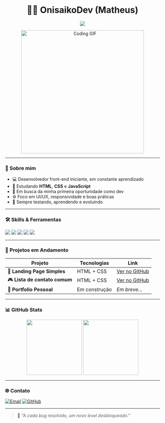 <h1 align="center">👨‍💻 OnisaikoDev (Matheus)</h1>
<p align="center">
  <img src="https://readme-typing-svg.herokuapp.com?font=Fira+Code&duration=3000&pause=500&color=00FFAA&center=true&vCenter=true&width=600&lines=Front-End+em+formação;Amando+HTML,+CSS+e+JavaScript;Explorando+o+mundo+do+código" />
</p>

<p align="center">
  <img src="https://media.giphy.com/media/qgQUggAC3Pfv687qPC/giphy.gif" width="400" alt="Coding GIF">
</p>

---

### 🧠 Sobre mim

- 💻 Desenvolvedor front-end iniciante, em constante aprendizado
- 🧠 Estudando **HTML**, **CSS** e **JavaScript**
- 🌱 Em busca da minha primeira oportunidade como dev
- ⚙️ Foco em UI/UX, responsividade e boas práticas
- 🧪 Sempre testando, aprendendo e evoluindo

---

### 🛠️ Skills & Ferramentas

<p>
  <img src="https://img.shields.io/badge/HTML5-E34F26?style=flat-square&logo=html5&logoColor=white" />
  <img src="https://img.shields.io/badge/CSS3-1572B6?style=flat-square&logo=css3&logoColor=white" />
  <img src="https://img.shields.io/badge/JavaScript-F7DF1E?style=flat-square&logo=javascript&logoColor=black" />
  <img src="https://img.shields.io/badge/Git-F05032?style=flat-square&logo=git&logoColor=white" />
  <img src="https://img.shields.io/badge/VSCode-007ACC?style=flat-square&logo=visualstudiocode&logoColor=white" />
</p>

---

### 🚧 Projetos em Andamento

| Projeto | Tecnologias | Link |
|--------|--------------|------|
| 🧪 **Landing Page Simples** | HTML + CSS | [Ver no GitHub](https://github.com/OnisaikoDev/projeto-1) |
| 🎮 **Lista de contato comum** | HTML + CSS | [Ver no GitHub](https://github.com/OnisaikoDev/lista-de-contatos-1.0) |
| 🔧 **Portfolio Pessoal** | Em construção | *Em breve...* |

---

### 📊 GitHub Stats

<div align="center">
  <img height="180em" src="https://github-readme-stats.vercel.app/api?username=OnisaikoDev&show_icons=true&theme=codeSTACKr&title_color=00ffaa&icon_color=00ffaa" />
  <img height="180em" src="https://github-readme-stats.vercel.app/api/top-langs/?username=OnisaikoDev&layout=compact&theme=codeSTACKr&title_color=00ffaa" />
</div>

---

### 🌐 Contato

[![Email](https://img.shields.io/badge/Email-Matheusd.rosa00@gmail.com-red?style=flat-square&logo=gmail)](mailto:matheusd.rosa00@gmail.com)
[![GitHub](https://img.shields.io/badge/GitHub-OnisaikoDev-181717?style=flat-square&logo=github)](https://github.com/OnisaikoDev)

---

> 🧩 *"A cada bug resolvido, um novo level desbloqueado."*
